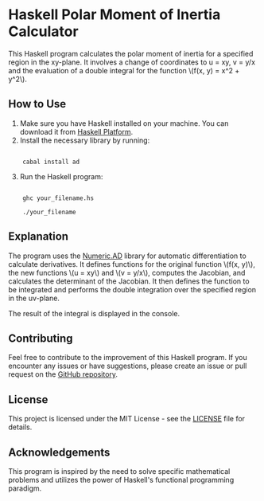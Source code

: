 <!DOCTYPE html>
<html lang="en">
<body>
<h1>Haskell Polar Moment of Inertia Calculator</h1>

<p>This Haskell program calculates the polar moment of inertia for a specified region in the xy-plane. It involves a change of coordinates to u = xy, v = y/x and the evaluation of a double integral for the function \(f(x, y) = x^2 + y^2\).</p>

<h2>How to Use</h2>

<ol>
    <li>Make sure you have Haskell installed on your machine. You can download it from <a href="https://www.haskell.org/platform/" target="_blank">Haskell Platform</a>.</li>
    <li>Install the necessary library by running:</li>
</ol>

<code>
    cabal install ad
</code>

<ol start="3">
    <li>Run the Haskell program:</li>
</ol>

<code>
    ghc your_filename.hs<br>
    ./your_filename
</code>

<h2>Explanation</h2>

<p>The program uses the <a href="https://hackage.haskell.org/package/ad" target="_blank">Numeric.AD</a> library for automatic differentiation to calculate derivatives. It defines functions for the original function \(f(x, y)\), the new functions \(u = xy\) and \(v = y/x\), computes the Jacobian, and calculates the determinant of the Jacobian. It then defines the function to be integrated and performs the double integration over the specified region in the uv-plane.</p>

<p>The result of the integral is displayed in the console.</p>

<h2>Contributing</h2>

<p>Feel free to contribute to the improvement of this Haskell program. If you encounter any issues or have suggestions, please create an issue or pull request on the <a href="https://github.com/your_username/your_repository" target="_blank">GitHub repository</a>.</p>

<h2>License</h2>

<p>This project is licensed under the MIT License - see the <a href="LICENSE" target="_blank">LICENSE</a> file for details.</p>

<h2>Acknowledgements</h2>

<p>This program is inspired by the need to solve specific mathematical problems and utilizes the power of Haskell's functional programming paradigm.</p>

</body>
</html>
